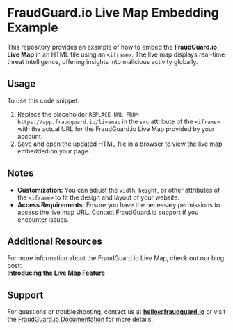 # FraudGuard.io Live Map Embedding Example

This repository provides an example of how to embed the **FraudGuard.io Live Map** in an HTML file using an `<iframe>`. The live map displays real-time threat intelligence, offering insights into malicious activity globally.

## Usage

To use this code snippet:

1. Replace the placeholder `REPLACE URL FROM https://app.fraudguard.io/livemap` in the `src` attribute of the `<iframe>` with the actual URL for the FraudGuard.io Live Map provided by your account.
2. Save and open the updated HTML file in a browser to view the live map embedded on your page.

## Notes

- **Customization:** You can adjust the `width`, `height`, or other attributes of the `<iframe>` to fit the design and layout of your website.
- **Access Requirements:** Ensure you have the necessary permissions to access the live map URL. Contact FraudGuard.io support if you encounter issues.

## Additional Resources

For more information about the FraudGuard.io Live Map, check out our blog post:  
[**Introducing the Live Map Feature**](https://blog.fraudguard.io/misc/2024/12/02/livemap-article.html)

## Support

For questions or troubleshooting, contact us at **[hello@fraudguard.io](mailto:hello@fraudguard.io)** or visit the [FraudGuard.io Documentation](https://docs.fraudguard.io) for more details.